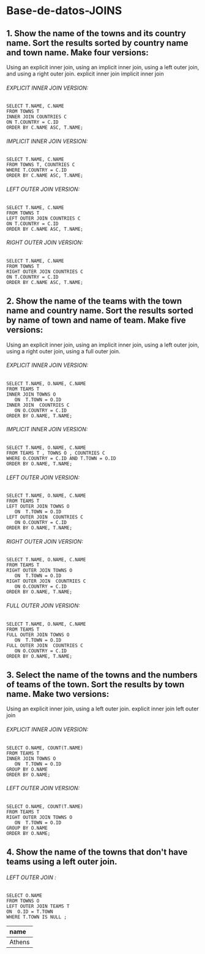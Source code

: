 # Base-de-datos-JOINS
 ## 1. Show the name of the towns and its country name. Sort the results sorted by country name and town name. Make four versions:
Using an explicit inner join,
using an implicit inner join,
using a left outer join,
and using a right outer join.
explicit inner join
implicit inner join

###### EXPLICIT INNER JOIN VERSION:

~~~
SELECT T.NAME, C.NAME
FROM TOWNS T
INNER JOIN COUNTRIES C
ON T.COUNTRY = C.ID
ORDER BY C.NAME ASC, T.NAME;
~~~

###### IMPLICIT INNER JOIN VERSION:

~~~
SELECT T.NAME, C.NAME
FROM TOWNS T, COUNTRIES C
WHERE T.COUNTRY = C.ID
ORDER BY C.NAME ASC, T.NAME;
~~~

###### LEFT OUTER JOIN VERSION:

~~~
SELECT T.NAME, C.NAME
FROM TOWNS T
LEFT OUTER JOIN COUNTRIES C
ON T.COUNTRY = C.ID
ORDER BY C.NAME ASC, T.NAME;
~~~

###### RIGHT OUTER JOIN VERSION:

~~~
SELECT T.NAME, C.NAME
FROM TOWNS T
RIGHT OUTER JOIN COUNTRIES C
ON T.COUNTRY = C.ID
ORDER BY C.NAME ASC, T.NAME;
~~~

## 2. Show the name of the teams with the town name and country name. Sort the results sorted by name of town and name of team. Make five versions:
Using an explicit inner join,
using an implicit inner join,
using a left outer join,
using a right outer join,
using a full outer join.

###### EXPLICIT INNER JOIN VERSION:

~~~
SELECT T.NAME, O.NAME, C.NAME
FROM TEAMS T
INNER JOIN TOWNS O
   ON  T.TOWN = O.ID
INNER JOIN  COUNTRIES C
   ON O.COUNTRY = C.ID
ORDER BY O.NAME, T.NAME;
~~~

###### IMPLICIT INNER JOIN VERSION:

~~~
SELECT T.NAME, O.NAME, C.NAME
FROM TEAMS T , TOWNS O , COUNTRIES C
WHERE O.COUNTRY = C.ID AND T.TOWN = O.ID
ORDER BY O.NAME, T.NAME;
~~~

###### LEFT OUTER JOIN VERSION:

~~~
SELECT T.NAME, O.NAME, C.NAME
FROM TEAMS T
LEFT OUTER JOIN TOWNS O
   ON  T.TOWN = O.ID
LEFT OUTER JOIN  COUNTRIES C
   ON O.COUNTRY = C.ID
ORDER BY O.NAME, T.NAME;
~~~

###### RIGHT OUTER JOIN VERSION:

~~~
SELECT T.NAME, O.NAME, C.NAME
FROM TEAMS T
RIGHT OUTER JOIN TOWNS O
   ON  T.TOWN = O.ID
RIGHT OUTER JOIN  COUNTRIES C
   ON O.COUNTRY = C.ID
ORDER BY O.NAME, T.NAME;
~~~

###### FULL OUTER JOIN VERSION:

~~~
SELECT T.NAME, O.NAME, C.NAME
FROM TEAMS T
FULL OUTER JOIN TOWNS O
   ON  T.TOWN = O.ID
FULL OUTER JOIN  COUNTRIES C
   ON O.COUNTRY = C.ID
ORDER BY O.NAME, T.NAME;
~~~

## 3. Select the name of the towns and the numbers of teams of the town. Sort the results by town name. Make two versions:
Using an explicit inner join,
using a left outer join.
explicit inner join
left outer join

###### EXPLICIT INNER JOIN VERSION:
  
~~~
SELECT O.NAME, COUNT(T.NAME)
FROM TEAMS T
INNER JOIN TOWNS O
   ON  T.TOWN = O.ID
GROUP BY O.NAME
ORDER BY O.NAME;
~~~

###### LEFT OUTER JOIN VERSION:
 
~~~
SELECT O.NAME, COUNT(T.NAME)
FROM TEAMS T
RIGHT OUTER JOIN TOWNS O
   ON  T.TOWN = O.ID
GROUP BY O.NAME
ORDER BY O.NAME;
~~~

## 4. Show the name of the towns that don't have teams using a left outer join.

###### LEFT OUTER JOIN :

~~~
SELECT O.NAME
FROM TOWNS O
LEFT OUTER JOIN TEAMS T
ON  O.ID = T.TOWN
WHERE T.TOWN IS NULL ;
~~~

| name |
| :--- |
| Athens |

